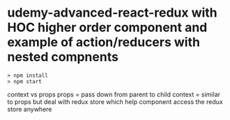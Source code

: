 # udemy-advanced-react-redux with HOC higher order component and example of action/reducers with nested compnents

```
> npm install
> npm start
```
context vs props
props = pass down from parent to child
context = similar to props but deal with redux store which help component access the redux store anywhere